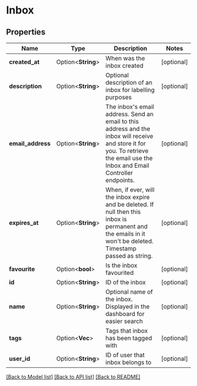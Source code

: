# Inbox

## Properties

Name | Type | Description | Notes
------------ | ------------- | ------------- | -------------
**created_at** | Option<**String**> | When was the inbox created | [optional]
**description** | Option<**String**> | Optional description of an inbox for labelling purposes | [optional]
**email_address** | Option<**String**> | The inbox's email address. Send an email to this address and the inbox will receive and store it for you. To retrieve the email use the Inbox and Email Controller endpoints. | [optional]
**expires_at** | Option<**String**> | When, if ever, will the inbox expire and be deleted. If null then this inbox is permanent and the emails in it won't be deleted. Timestamp passed as string. | [optional]
**favourite** | Option<**bool**> | Is the inbox favourited | [optional]
**id** | Option<**String**> | ID of the inbox | [optional]
**name** | Option<**String**> | Optional name of the inbox. Displayed in the dashboard for easier search | [optional]
**tags** | Option<**Vec<String>**> | Tags that inbox has been tagged with | [optional]
**user_id** | Option<**String**> | ID of user that inbox belongs to | [optional]

[[Back to Model list]](../README.md#documentation-for-models) [[Back to API list]](../README.md#documentation-for-api-endpoints) [[Back to README]](../README.md)


